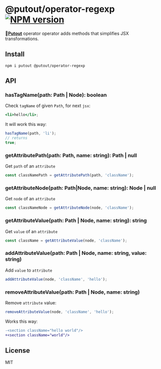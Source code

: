 # @putout/operator-regexp [![NPM version][NPMIMGURL]][NPMURL]

[NPMIMGURL]: https://img.shields.io/npm/v/@putout/operator-regexp.svg?style=flat&longCache=true
[NPMURL]: https://npmjs.org/package/@putout/operator-regexp "npm"

🐊[**Putout**](https://github.com/coderaiser/putout) operator operator adds methods that simplifies JSX transformations.

## Install

```
npm i putout @putout/operator-regexp
```

## API

### hasTagName(path: Path | Node): boolean

Check `tagName` of given `Path`, for next `jsx`:

```jsx
<li>hello</li>;
```

It will work this way:

```js
hasTagName(path, 'li');
// returns
true;
```

### getAttributePath(path: Path, name: string): Path | null

Get `path` of an `attribute`

```js
const classNamePath = getAttributePath(path, 'className');
```

### getAttributeNode(path: Path|Node, name: string): Node | null

Get `node` of an `attribute`

```js
const classNameNode = getAttributeNode(node, 'className');
```

### getAttributeValue(path: Path | Node, name: string): string

Get `value` of an `attribute`

```js
const className = getAttributeValue(node, 'className');
```

### addAttributeValue(path: Path | Node, name: string, value: string)

Add `value` to `attribute`

```js
addAttributeValue(node, 'className', 'hello');
```

### removeAttributeValue(path: Path | Node, name: string)

Remove `attribute` value:

```js
removeAttributeValue(node, 'className', 'hello');
```

Works this way:

```diff
-<section className="hello world"/>
+<section className="world"/>
```

## License

MIT
